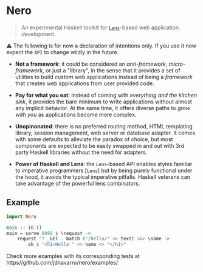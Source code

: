 # Nero

> An experimental Haskell toolkit for [`Lens`][lens-home]-based web
> application development.

:warning: The following is for now a declaration of intentions only. If you
use it now expect the `API` to change wildly in the future.

* **Not a framework**: it could be considered an *anti-framework*,
  *micro-framework*, or just a "library", in the sense that it provides a
  set of utilities to build *custom* web applications instead of being a
  *framework* that creates web applications from user provided code.

  <!-- In reality this is more a distinction in intention than in actual
  code-->

* **Pay for what you eat**: instead of coming with *everything and the
  kitchen sink*, it provides the bare minimum to write applications
  without almost any implicit behavior. At the same time, it offers
  diverse paths to *grow with you* as applications become more complex.

  <!-- No monad transformers until they are needed.-->

* **Unopinonated**: there is no preferred routing method, HTML templating
  library, session management, web server or database adapter. It comes
  with some defaults to alleviate the paradox of choice, but most
  components are expected to be easily swapped in and out with 3rd party
  Haskell libraries without the need for adapters.

  <!-- Is pluggable right here? Sounds out of fashion -->

* **Power of Haskell and Lens**: the `Lens`-based API enables styles
  familiar to imperative programmers [`Lens`] but by being purely
  functional under the hood, it avoids the typical imperative pitfalls.
  Haskell veterans can take advantage of the powerful lens combinators.

## Example

```haskell
import Nero

main :: IO ()
main = serve 8080 $ \request ->
    request ^? _GET . match ("/hello/" <> text) <&> \name ->
        ok $ "<h1>Hello " <> name <> "</h1>"
```

Check more examples with its corresponding tests at
https//github.com/jdnavarro/nero/examples/

[lens-home]: [https://lens.github.io/]
